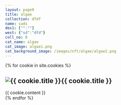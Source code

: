 ```yaml
---
layout: page9
title: algae
collection: dfdf
name: sads
des1: ["":""]
west: {"sd":"dfd"}
coll_no: 0
cat_name: algae
cat_image: algae1.png
cat_background_image: /images/nft/algae/algae2.png
---
```

{% for cookie in site.cookies %}
<div class="cookie">
<h2><img src="{{ cookie.image_path }}" alt="{{ cookie.title }}">{{ cookie.title }}</a></h2>
{{ cookie.content }}
</div>
{% endfor %}